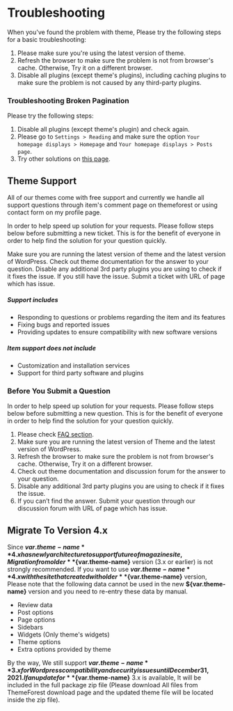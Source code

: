 # Troubleshooting

When you've found the problem with theme, Please try the following steps for a basic troubleshooting:

1. Please make sure you're using the latest version of theme.
2. Refresh the browser to make sure the problem is not from browser's cache. Otherwise, Try it on  a different browser.
3. Disable all plugins (except theme's plugins), including caching plugins to make sure the problem is not caused by any third-party plugins.

### Troubleshooting Broken Pagination

Please try the following steps:

1. Disable all plugins (except theme's plugin) and check again.
2. Please go to `Settings > Reading` and make sure the option `Your homepage displays > Homepage` and `Your homepage displays > Posts page`.
3. Try other solutions on [this page](https://codex.wordpress.org/Pagination#Troubleshooting_Broken_Pagination).

## Theme Support

All of our themes come with free support and currently we handle all support questions through item's comment page on themeforest or using contact form on my profile page.

In order to help speed up solution for your requests. Please follow steps below before submitting a new ticket. This is for the benefit of everyone in order to help find the solution for your question quickly.

Make sure you are running the latest version of theme and the latest version of WordPress.
Check out theme documentation for the answer to your question.
Disable any additional 3rd party plugins you are using to check if it fixes the issue.
If you still have the issue. Submit a ticket with URL of page which has issue.

##### Support includes

* Responding to questions or problems regarding the item and its features
* Fixing bugs and reported issues
* Providing updates to ensure compatibility with new software versions

##### Item support does not include

* Customization and installation services
* Support for third party software and plugins

### Before You Submit a Question

In order to help speed up solution for your requests. Please follow steps below before submitting a new question. This is for the benefit of everyone in order to help find the solution for your question quickly.

1. Please check [FAQ section](/faq/README.md#main).
2. Make sure you are running the latest version of Theme and the latest version of WordPress.
3. Refresh the browser to make sure the problem is not from browser's cache. Otherwise, Try it on a different browser.
4. Check out theme documentation and discussion forum for the answer to your question.
5. Disable any additional 3rd party plugins you are using to check if it fixes the issue.
6. If you can’t find the answer. Submit your question through our discussion forum with URL of page which has issue.

## Migrate To Version 4.x

Since **${var.theme-name}** 4.x has newly architecture to support future of magazine site, Migration from older **${var.theme-name}** version (3.x or earlier) is not strongly recommended. If you want to use **${var.theme-name}** 4.x with the site that created with older **${var.theme-name}** version, Please note that the following data cannot be used in the new **${var.theme-name}** version and you need to re-entry these data by manual.

* Review data
* Post options
* Page options
* Sidebars
* Widgets (Only theme's widgets)
* Theme options
* Extra options provided by theme

By the way, We still support **${var.theme-name}** 3.x for Wordpress compatibility and security issues until December 31, 2021. If an update for **${var.theme-name}** 3.x is available, It will be included in the full package zip file (Please download All files from ThemeForest download page and the updated theme file will be located inside the zip file).
